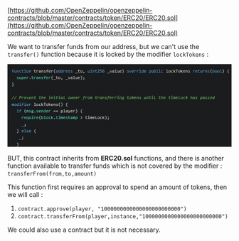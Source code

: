 
[https://github.com/OpenZeppelin/openzeppelin-contracts/blob/master/contracts/token/ERC20/ERC20.sol](https://github.com/OpenZeppelin/openzeppelin-contracts/blob/master/contracts/token/ERC20/ERC20.sol)

We want to transfer funds from our address, but we can't use the `transfer()` function because it is locked by the modifier `lockTokens` :

![](https://github.com/Kuqow/ethernaut-solutions-Kuqow/blob/main/Pictures/naughtcoin.png)

BUT, this contract inherits from **ERC20.sol** functions, and there is another function available to transfer funds which is not covered by the modifier : `transferFrom(from,to,amount)` 

This function first requires an approval to spend an amount of tokens, then we will call :

1. ``contract.approve(player, "1000000000000000000000000")``
2. ``contract.transferFrom(player,instance,"1000000000000000000000000")``

We could also use a contract but it is not necessary.